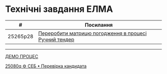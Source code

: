 ﻿# Технічні завдання ЕЛМА

| # | Посилання |
|---|-----------|
| 25265p28 | [Переробити матрицю погодження в процесі Ручний тендер](./25265p28__TenderManual/25265p28__main.md) |

---


[ДЕМО ПРОЦЕС](./SampleProcess/readme.md) 

[25080q ⚙️ СЕБ • Перевірка кандидата](./25080q__SebCheckOfCandidate/readme.md)